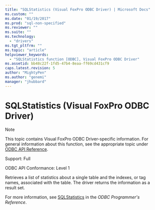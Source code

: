 ```yaml
---
title: "SQLStatistics (Visual FoxPro ODBC Driver) | Microsoft Docs"
ms.custom: ""
ms.date: "01/19/2017"
ms.prod: "sql-non-specified"
ms.reviewer: ""
ms.suite: ""
ms.technology: 
  - "drivers"
ms.tgt_pltfrm: ""
ms.topic: "article"
helpviewer_keywords: 
  - "SQLStatistics function [ODBC], Visual FoxPro ODBC Driver"
ms.assetid: bb48c22f-1fd5-47b4-8eaa-ff69cd431cf9
caps.latest.revision: 5
author: "MightyPen"
ms.author: "genemi"
manager: "jhubbard"
---
```

# SQLStatistics (Visual FoxPro ODBC Driver)
> [!NOTE]  
>  This topic contains Visual FoxPro ODBC Driver-specific information. For general information about this function, see the appropriate topic under [ODBC API Reference](../../odbc/reference/syntax/odbc-api-reference.md).  
  
 Support: Full  
  
 ODBC API Conformance: Level 1  
  
 Retrieves a list of statistics about a single table and the indexes, or tag names, associated with the table. The driver returns the information as a result set.  
  
 For more information, see [SQLStatistics](../../odbc/reference/syntax/sqlstatistics-function.md) in the *ODBC Programmer's Reference*.